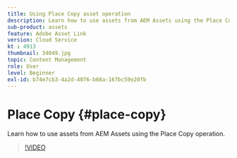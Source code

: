 ```yaml
---
title: Using Place Copy asset operation
description: Learn how to use assets from AEM Assets using the Place Copy operation.
sub-product: assets
feature: Adobe Asset Link
version: Cloud Service
kt : 4913
thumbnail: 34049.jpg
topic: Content Management
role: User
level: Beginner
exl-id: b74e7cb3-4a2d-4076-b68a-167bc59e20fb
---
```

# Place Copy {#place-copy}

Learn how to use assets from AEM Assets using the Place Copy operation.

>[!VIDEO](https://video.tv.adobe.com/v/34049/?quality=12)
